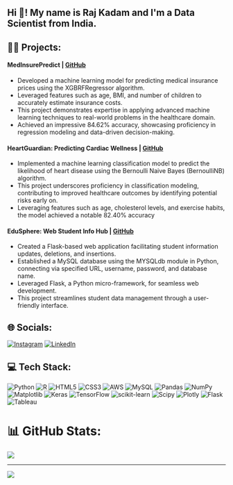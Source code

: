 ## Hi 👋! My name is Raj Kadam and I'm a Data Scientist from India.

## 🧑‍💻 Projects:
#### MedInsurePredict | <a href = "https://github.com/Rajkadam21/Medical-Insurance-Price-Prediction-Regression"> GitHub</a>
-	 Developed a machine learning model for predicting medical insurance prices using the XGBRFRegressor algorithm.
-	 Leveraged features such as age, BMI, and number of children to accurately estimate insurance costs.
-	 This project demonstrates expertise in applying advanced machine learning techniques to real-world problems in the healthcare domain.
-	 Achieved an impressive 84.62% accuracy, showcasing proficiency in regression modeling and data-driven decision-making.

#### HeartGuardian: Predicting Cardiac Wellness | <a href = "https://github.com/Rajkadam21/Heart-disease-prediction-classification"> GitHub</a>
-	 Implemented a machine learning classification model to predict the likelihood of heart disease using the Bernoulli Naive Bayes (BernoulliNB) algorithm.
-	 This project underscores proficiency in classification modeling, contributing to improved healthcare outcomes by identifying potential risks early on.
-	 Leveraging features such as age, cholesterol levels, and exercise habits, the model achieved a notable 82.40% accuracy

#### EduSphere: Web Student Info Hub |  <a href = "https://github.com/Rajkadam21/Student-Database-Handling-System"> GitHub</a>
-	 Created a Flask-based web application facilitating student information updates, deletions, and insertions.
-	 Established a MySQL database using the MYSQLdb module in Python, connecting via specified URL, username, password, and database name.
-	 Leveraged Flask, a Python micro-framework, for seamless web development.
-	 This project streamlines student data management through a user-friendly interface.
   
## 🌐 Socials:
[![Instagram](https://img.shields.io/badge/Instagram-%23E4405F.svg?logo=Instagram&logoColor=white)](https://instagram.com/https://www.instagram.com/rajjjjjjj_21/) [![LinkedIn](https://img.shields.io/badge/LinkedIn-%230077B5.svg?logo=linkedin&logoColor=white)](https://www.linkedin.com/in/raj-kadam-b184b2242/) 

## 💻 Tech Stack:
![Python](https://img.shields.io/badge/python-3670A0?style=for-the-badge&logo=python&logoColor=ffdd54) ![R](https://img.shields.io/badge/r-%23276DC3.svg?style=for-the-badge&logo=r&logoColor=white) ![HTML5](https://img.shields.io/badge/html5-%23E34F26.svg?style=for-the-badge&logo=html5&logoColor=white) ![CSS3](https://img.shields.io/badge/css3-%231572B6.svg?style=for-the-badge&logo=css3&logoColor=white) ![AWS](https://img.shields.io/badge/AWS-%23FF9900.svg?style=for-the-badge&logo=amazon-aws&logoColor=white) ![MySQL](https://img.shields.io/badge/mysql-%2300000f.svg?style=for-the-badge&logo=mysql&logoColor=white) ![Pandas](https://img.shields.io/badge/pandas-%23150458.svg?style=for-the-badge&logo=pandas&logoColor=white) ![NumPy](https://img.shields.io/badge/numpy-%23013243.svg?style=for-the-badge&logo=numpy&logoColor=white) ![Matplotlib](https://img.shields.io/badge/Matplotlib-%23ffffff.svg?style=for-the-badge&logo=Matplotlib&logoColor=black) ![Keras](https://img.shields.io/badge/Keras-%23D00000.svg?style=for-the-badge&logo=Keras&logoColor=white) ![TensorFlow](https://img.shields.io/badge/TensorFlow-%23FF6F00.svg?style=for-the-badge&logo=TensorFlow&logoColor=white) ![scikit-learn](https://img.shields.io/badge/scikit--learn-%23F7931E.svg?style=for-the-badge&logo=scikit-learn&logoColor=white) ![Scipy](https://img.shields.io/badge/SciPy-%230C55A5.svg?style=for-the-badge&logo=scipy&logoColor=%white) ![Plotly](https://img.shields.io/badge/Plotly-%233F4F75.svg?style=for-the-badge&logo=plotly&logoColor=white) ![Flask](https://img.shields.io/badge/flask-%23000.svg?style=for-the-badge&logo=flask&logoColor=white) ![Tableau](https://img.shields.io/badge/Tableau-%23FF6F00.svg?style=for-the-badge&logo=tableau&logoColor=white)

# 📊 GitHub Stats:
![](https://github-readme-streak-stats.herokuapp.com/?user=Rajkadam21&theme=blue-green&hide_border=false)<br/>

---
[![](https://visitcount.itsvg.in/api?id=Rajkadam21&icon=1&color=3)](https://visitcount.itsvg.in)

<!-- Proudly created with GPRM ( https://gprm.itsvg.in ) -->
